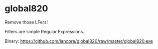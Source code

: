 # global820
Remove those LFers!

Filters are simple Regular Expressions.

Binary: https://github.com/lancore/global820/raw/master/global820.exe
